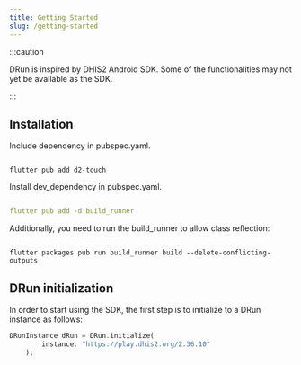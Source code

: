```yaml
---
title: Getting Started
slug: /getting-started
---
```


:::caution

DRun is inspired by DHIS2 Android SDK. Some of the functionalities may not yet be available as the SDK.

:::
## Installation

<!--DHIS2-SECTION-ID:installation-->

Include dependency in pubspec.yaml.

```shell

flutter pub add d2-touch

```

Install dev_dependency in pubspec.yaml.

```yml

flutter pub add -d build_runner

```

Additionally, you need to run the build_runner to allow class reflection:

```shell

flutter packages pub run build_runner build --delete-conflicting-outputs

```

## DRun initialization

<!--TODO-->

<!--DHIS2-SECTION-ID:initialization-->

In order to start using the SDK, the first step is to initialize to a DRun instance as follows:

```dart
DRunInstance dRun = DRun.initialize(
        instance: "https://play.dhis2.org/2.36.10"
    );
```